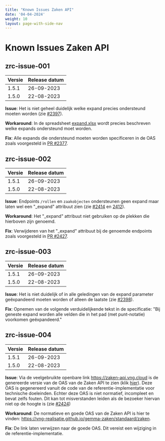 ```yaml
---
title: "Known Issues Zaken API"
date: '04-04-2024'
weight: 10
layout: page-with-side-nav
---
```


# Known Issues Zaken API

## zrc-issue-001

Versie   | Release datum
-------- | -------------
1.5.1    | 26-09-2023
1.5.0    | 22-08-2023

**Issue**: Het is niet geheel duidelijk welke expand precies ondersteund moeten worden (zie [#2397](https://github.com/VNG-Realisatie/gemma-zaken/issues/2397)).

**Workaround**: In de spreadsheet [expand.xlsx](expand.xlsx) wordt precies beschreven welke expands ondersteund moet worden.

**Fix**: Alle expands die ondersteund moeten worden specificeren in de OAS zoals voorgesteld in [PR #2377](https://github.com/VNG-Realisatie/gemma-zaken/pull/2377).

## zrc-issue-002

Versie   | Release datum
-------- | -------------
1.5.1    | 26-09-2023
1.5.0    | 22-08-2023

**Issue**: Endpoints `/rollen` en `zaakobjecten` ondersteunen geen expand maar laten wel een "_expand" attribuut zien (zie [#2414](https://github.com/VNG-Realisatie/gemma-zaken/issues/2414) en [2412](https://github.com/VNG-Realisatie/gemma-zaken/issues/2412)).

**Workaround**: Het "_expand" attribuut niet gebruiken op de plekken die hierboven zijn genoemd.

**Fix**: Verwijderen van het "_expand" attribuut bij de genoemde endpoints zoals voorgesteld in [PR #2427](https://github.com/VNG-Realisatie/gemma-zaken/pull/2427).

## zrc-issue-003

Versie   | Release datum
-------- | -------------
1.5.1    | 26-09-2023
1.5.0    | 22-08-2023

**Issue**: Het is niet duidelijk of in alle geledingen van de expand parameter geëxpandeerd moeten worden of alleen de laatste (zie [#2398](https://github.com/VNG-Realisatie/gemma-zaken/issues/2398)).

**Fix**: Opnemen van de volgende verduidelijkende tekst in de specificatie: "Bij geneste expand worden alle velden die in het pad (met punt-notatie) voorkomen geëxpandeerd."


## zrc-issue-004

Versie   | Release datum
-------- | -------------
1.5.1    | 26-09-2023
1.5.0    | 22-08-2023

**Issue**: Via de veelgebruikte openbare link https://zaken-api.vng.cloud is de genereerde versie van de OAS van de Zaken API te zien (klik [hier](https://redocly.github.io/redoc/?url=https://raw.githubusercontent.com/vng-Realisatie/zaken-api/1.5.1/src/openapi.yaml)). Deze OAS is gegenereerd vanuit de code van de referentie-implementatie voor technische doeleinden.  Echter deze OAS is niet normatief, incompleet en bevat zelfs fouten. Dit kan tot misverstanden leiden als de bezoeker hiervan niet op de hoogte is (zie [#2424](https://github.com/VNG-Realisatie/gemma-zaken/issues/2424))

**Workaround**: De normatieve en goede OAS van de Zaken API is hier te vinden: https://vng-realisatie.github.io/gemma-zaken/standaard/zaken.

**Fix**: De link laten verwijzen naar de goede OAS. Dit vereist  een wijziging in de referentie-implementatie.